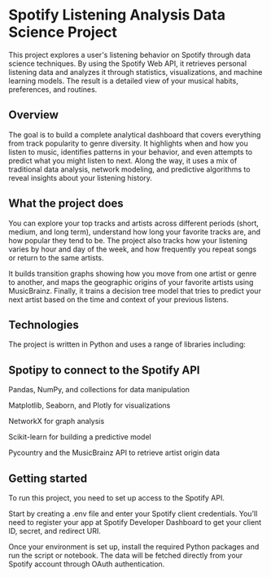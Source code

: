 # **Spotify Listening Analysis Data Science Project**

This project explores a user's listening behavior on Spotify through data science techniques. By using the Spotify Web API, it retrieves personal listening data and analyzes it through statistics, visualizations, and machine learning models. The result is a detailed view of your musical habits, preferences, and routines.

## **Overview**

The goal is to build a complete analytical dashboard that covers everything from track popularity to genre diversity. It highlights when and how you listen to music, identifies patterns in your behavior, and even attempts to predict what you might listen to next. Along the way, it uses a mix of traditional data analysis, network modeling, and predictive algorithms to reveal insights about your listening history.

## **What the project does**

You can explore your top tracks and artists across different periods (short, medium, and long term), understand how long your favorite tracks are, and how popular they tend to be. The project also tracks how your listening varies by hour and day of the week, and how frequently you repeat songs or return to the same artists.

It builds transition graphs showing how you move from one artist or genre to another, and maps the geographic origins of your favorite artists using MusicBrainz. Finally, it trains a decision tree model that tries to predict your next artist based on the time and context of your previous listens.

## **Technologies**

The project is written in Python and uses a range of libraries including:

## **Spotipy to connect to the Spotify API**


Pandas, NumPy, and collections for data manipulation

Matplotlib, Seaborn, and Plotly for visualizations

NetworkX for graph analysis

Scikit-learn for building a predictive model

Pycountry and the MusicBrainz API to retrieve artist origin data

## **Getting started**

To run this project, you need to set up access to the Spotify API.

Start by creating a .env file and enter your Spotify client credentials. You’ll need to register your app at Spotify Developer Dashboard to get your client ID, secret, and redirect URI.

Once your environment is set up, install the required Python packages and run the script or notebook. The data will be fetched directly from your Spotify account through OAuth authentication.

